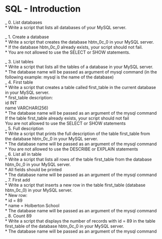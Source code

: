 # SQL - Introduction

_ 0. List databases<br>
    * Write a script that lists all databases of your MySQL server. <br>

_ 1. Create a database<br>
    * Write a script that creates the database hbtn_0c_0 in your MySQL server.<br>
        * If the database hbtn_0c_0 already exists, your script should not fail. <br>
        * You are not allowed to use the SELECT or SHOW statements. <br>

_  3. List tables <br>
    * Write a script that lists all the tables of a database in your MySQL server. <br>
        * The database name will be passed as argument of mysql command (in the following example: mysql is the name of the database) <br>
_  4. First table <br>
    * Write a script that creates a table called first_table in the current database in your MySQL server. <br>
        * first_table description: <br>
            id INT <br>
            name VARCHAR(256) <br>
        * The database name will be passed as an argument of the mysql command<br>
        If the table first_table already exists, your script should not fail<br>
        You are not allowed to use the SELECT or SHOW statements<br>
_  5. Full description <br>
    * Write a script that prints the full description of the table first_table from the database hbtn_0c_0 in your MySQL server. <br>
        * The database name will be passed as an argument of the mysql command<br>
        * You are not allowed to use the DESCRIBE or EXPLAIN statements<br>
_  6. List all in table <br>
    * Write a script that lists all rows of the table first_table from the database hbtn_0c_0 in your MySQL server.<br>
        * All fields should be printed <br>
        * The database name will be passed as an argument of the mysql command<br>
_  7. First add <br>
    * Write a script that inserts a new row in the table first_table (database hbtn_0c_0) in your MySQL server.<br>
        * New row:<br>
            * id = 89<br>
            * name = Holberton School<br>
        * The database name will be passed as an argument of the mysql command<br>
_   8. Count 89 <br>
    * Write a script that displays the number of records with id = 89 in the table first_table of the database hbtn_0c_0 in your MySQL server. <br>
        * The database name will be passed as an argument of the mysql command <br>




